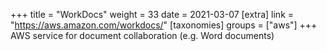 +++
title = "WorkDocs"
weight = 33
date = 2021-03-07
[extra]
link = "https://aws.amazon.com/workdocs/"
[taxonomies]
groups = ["aws"]
+++
AWS service for document collaboration (e.g. Word documents)

